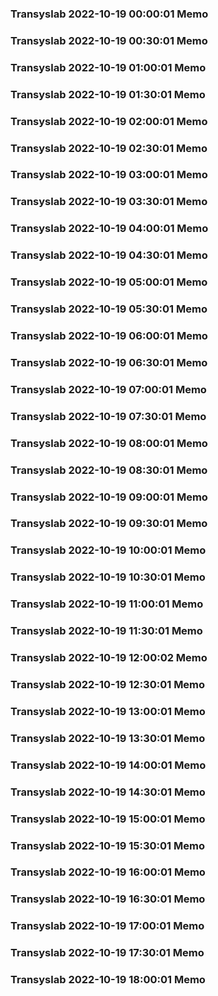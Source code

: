 ### Transyslab 2022-10-19 00:00:01 Memo
### Transyslab 2022-10-19 00:30:01 Memo
### Transyslab 2022-10-19 01:00:01 Memo
### Transyslab 2022-10-19 01:30:01 Memo
### Transyslab 2022-10-19 02:00:01 Memo
### Transyslab 2022-10-19 02:30:01 Memo
### Transyslab 2022-10-19 03:00:01 Memo
### Transyslab 2022-10-19 03:30:01 Memo
### Transyslab 2022-10-19 04:00:01 Memo
### Transyslab 2022-10-19 04:30:01 Memo
### Transyslab 2022-10-19 05:00:01 Memo
### Transyslab 2022-10-19 05:30:01 Memo
### Transyslab 2022-10-19 06:00:01 Memo
### Transyslab 2022-10-19 06:30:01 Memo
### Transyslab 2022-10-19 07:00:01 Memo
### Transyslab 2022-10-19 07:30:01 Memo
### Transyslab 2022-10-19 08:00:01 Memo
### Transyslab 2022-10-19 08:30:01 Memo
### Transyslab 2022-10-19 09:00:01 Memo
### Transyslab 2022-10-19 09:30:01 Memo
### Transyslab 2022-10-19 10:00:01 Memo
### Transyslab 2022-10-19 10:30:01 Memo
### Transyslab 2022-10-19 11:00:01 Memo
### Transyslab 2022-10-19 11:30:01 Memo
### Transyslab 2022-10-19 12:00:02 Memo
### Transyslab 2022-10-19 12:30:01 Memo
### Transyslab 2022-10-19 13:00:01 Memo
### Transyslab 2022-10-19 13:30:01 Memo
### Transyslab 2022-10-19 14:00:01 Memo
### Transyslab 2022-10-19 14:30:01 Memo
### Transyslab 2022-10-19 15:00:01 Memo
### Transyslab 2022-10-19 15:30:01 Memo
### Transyslab 2022-10-19 16:00:01 Memo
### Transyslab 2022-10-19 16:30:01 Memo
### Transyslab 2022-10-19 17:00:01 Memo
### Transyslab 2022-10-19 17:30:01 Memo
### Transyslab 2022-10-19 18:00:01 Memo
